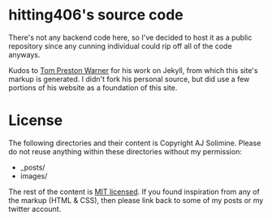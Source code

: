 # hitting406's source code

There's not any backend code here, so I've decided to host it as a public repository since any cunning individual could rip off all of the code anyways.  

Kudos to [Tom Preston Warner](http://tom.preston-werner.com/) for his work on Jekyll, from which this site's markup is generated.  I didn't fork his personal source, but did use a few portions of his website as a foundation of this site.   

# License

The following directories and their content is Copyright AJ Solimine.  Please do not reuse anything within these directories without my permission:

* _posts/
* images/

The rest of the content is [MIT licensed](http://www.opensource.org/licenses/mit-license.php).  If you found inspiration from any of the markup (HTML & CSS), then please link back to some of my posts or my twitter account.  